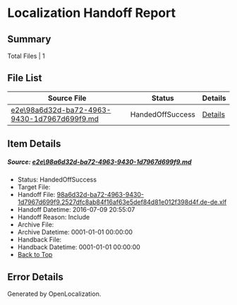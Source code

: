 # <a name='report-top'></a> Localization Handoff Report

## Summary
 Total Files | 1

## File List
 Source File | Status | Details 
 ----------- | ------ | ------- 
 [e2e\98a6d32d-ba72-4963-9430-1d7967d699f9.md](https://github.com/OpenLocalizationTestOrg/oltest/blob/a84c77b99a39ad1406ff47806dc0f31c7bb5a486/e2e/98a6d32d-ba72-4963-9430-1d7967d699f9.md) | HandedOffSuccess | [Details](#e522b9a3d45601f1adf69425ce6d5c064380cd7c1)

## Item Details
##### <a name='e522b9a3d45601f1adf69425ce6d5c064380cd7c1'></a> Source: [e2e\98a6d32d-ba72-4963-9430-1d7967d699f9.md](https://github.com/OpenLocalizationTestOrg/oltest/blob/a84c77b99a39ad1406ff47806dc0f31c7bb5a486/e2e/98a6d32d-ba72-4963-9430-1d7967d699f9.md)
* Status: HandedOffSuccess
* Target File: 
* Handoff File: [98a6d32d-ba72-4963-9430-1d7967d699f9.2527dfc8ab84f16af63e5def84d81e012f398d4f.de-de.xlf](https://github.com/OpenLocalizationTestOrg/olhandoff-e2e/blob/40d7b42fc4e39a367e0686a84be0b2bf770ced5e/ol-handoff/OpenLocalizationTestOrg/oltest-dede-fly/ci/ht/98a6d32d-ba72-4963-9430-1d7967d699f9.2527dfc8ab84f16af63e5def84d81e012f398d4f.de-de.xlf)
* Handoff Datetime: 2016-07-09 20:55:07
* Handoff Reason: Include
* Archive File: 
* Archive Datetime: 0001-01-01 00:00:00
* Handback File: 
* Handback Datetime: 0001-01-01 00:00:00
* [Back to Top](#report-top)


## Error Details

Generated by OpenLocalization.
